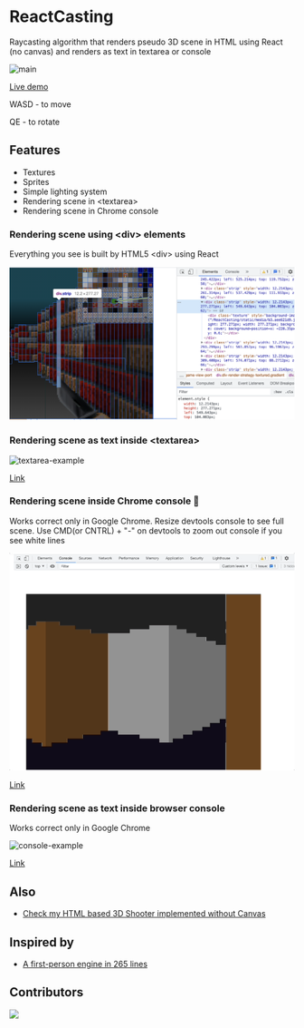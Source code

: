 # ReactCasting

Raycasting algorithm that renders pseudo 3D scene in HTML using React (no canvas) and renders as text in textarea or console

![main](main.gif)

[Live demo](https://yurkagon.github.io/ReactCasting/)

WASD - to move

QE - to rotate

## Features

- Textures
- Sprites
- Simple lighting system
- Rendering scene in \<textarea>
- Rendering scene in Chrome console

### Rendering scene using \<div> elements

Everything you see is built by HTML5 \<div> using React

![div-example](div-example.png)

### Rendering scene as text inside \<textarea>

![textarea-example](textarea-example.gif)

[Link](https://yurkagon.github.io/ReactCasting/#textarea)

### Rendering scene inside Chrome console 🥲
Works correct only in Google Chrome. Resize devtools console to see full scene. Use CMD(or CNTRL) + "-" on devtools to zoom out console if you see white lines

![console-colored-example](console-colored-example.gif)

[Link](https://yurkagon.github.io/ReactCasting/#console-colored)

### Rendering scene as text inside browser console
Works correct only in Google Chrome

![console-example](console-example.gif)

[Link](https://yurkagon.github.io/ReactCasting/#console)
## Also

- [Check my HTML based 3D Shooter implemented without Canvas](https://github.com/yurkagon/Doom-Nukem-CSS)

## Inspired by

- [A first-person engine in 265 lines](https://www.playfuljs.com/a-first-person-engine-in-265-lines/)

## Contributors

<a href="https://github.com/yurkagon/ReactCasting/graphs/contributors">
  <img src="https://contrib.rocks/image?repo=yurkagon/ReactCasting" />
</a>
